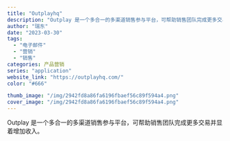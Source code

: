 ```yaml
---
title: "Outplayhq"
description: "Outplay 是一个多合一的多渠道销售参与平台，可帮助销售团队完成更多交易并显着增加收入。"
author: "瑞东"
date: "2023-03-30"
tags:
  - "电子邮件"
  - "营销"
  - "销售"
categories: 产品营销
series: "application"
website_link: "https://outplayhq.com/"
color: "#666"

thumb_image: "/img/2942fd8a86fa6196fbaef56c89f594a4.png"
cover_image: "/img/2942fd8a86fa6196fbaef56c89f594a4.png"
---
```


Outplay 是一个多合一的多渠道销售参与平台，可帮助销售团队完成更多交易并显着增加收入。